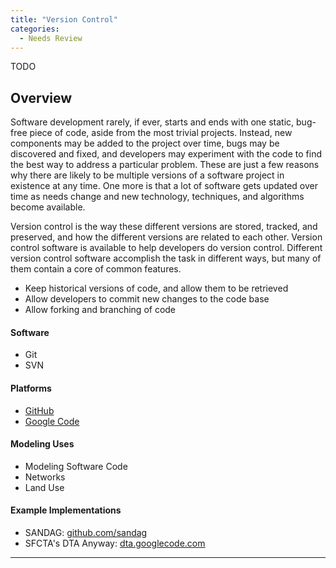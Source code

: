 ```yaml
---
title: "Version Control"
categories:
  - Needs Review
---
```


TODO

Overview
--------

Software development rarely, if ever, starts and ends with one static, bug-free piece of code, aside from the most trivial projects. Instead, new components may be added to the project over time, bugs may be discovered and fixed, and developers may experiment with the code to find the best way to address a particular problem. These are just a few reasons why there are likely to be multiple versions of a software project in existence at any time. One more is that a lot of software gets updated over time as needs change and new technology, techniques, and algorithms become available.

Version control is the way these different versions are stored, tracked, and preserved, and how the different versions are related to each other. Version control software is available to help developers do version control. Different version control software accomplish the task in different ways, but many of them contain a core of common features.

-   Keep historical versions of code, and allow them to be retrieved
-   Allow developers to commit new changes to the code base
-   Allow forking and branching of code

#### Software

-   Git
-   SVN

#### Platforms

-   [GitHub](http://github.com)
-   [Google Code](https://code.google.com/p/support/wiki/GettingStarted)

#### Modeling Uses

-   Modeling Software Code
-   Networks
-   Land Use

#### Example Implementations

-   SANDAG: [github.com/sandag](github.com/sandag)
-   SFCTA's DTA Anyway: [dta.googlecode.com](dta.googlecode.com)

------------------------------------------------------------------------


